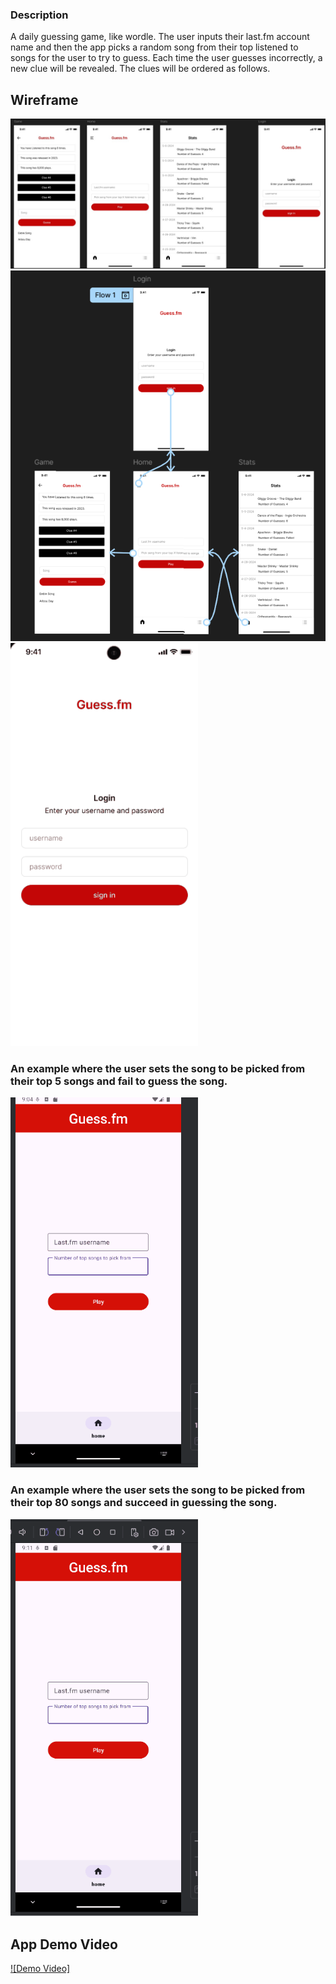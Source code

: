 ### Description

A daily guessing game, like wordle. The user inputs their last.fm account name and then the app picks a random song from their top listened to songs for the user to try to guess.  Each time the user guesses incorrectly, a new clue will be revealed. The clues will be ordered as follows.

## Wireframe

<img src="Guess.fm_figma_wireframe.jpg" width=600>
<img src="figma_with_arrows.png" width=600>

<img src="guess.fm_figma.gif" width=300>
<br>

### An example where the user sets the song to be picked from their top 5 songs and fail to guess the song.
<img src="guessfm_sprint2_1.gif" width=300>

### An example where the user sets the song to be picked from their top 80 songs and succeed in guessing the song.
<img src="guessfm_sprint2_2.gif" width=300>

## App Demo Video

[![Demo Video]](https://youtu.be/awT99LD5744)


